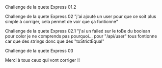 Challenge de la quete Express 01.2

Challenge de la quete Express 02 "j'ai ajouté un user pour que ce soit plus simple à corriger, cela permet de voir que ça fontionne"

Challenge de la quete Express 02.1 "j'ai un failed sur le toBe du boolean pour color je ne comprends pas pourquoi... pour "/api/user" tous fontionne car que des strings donc que des "toStrictEqual"

Challenge de la quete Express 03

Merci à tous ceux qui vont corriger !!
